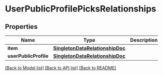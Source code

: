 # UserPublicProfilePicksRelationships

## Properties
Name | Type | Description | Notes
------------ | ------------- | ------------- | -------------
**item** | [**SingletonDataRelationshipDoc**](SingletonDataRelationshipDoc.md) |  | 
**userPublicProfile** | [**SingletonDataRelationshipDoc**](SingletonDataRelationshipDoc.md) |  | 

[[Back to Model list]](../README.md#documentation-for-models) [[Back to API list]](../README.md#documentation-for-api-endpoints) [[Back to README]](../README.md)


